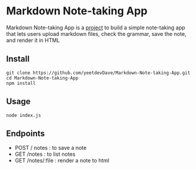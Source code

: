 # Markdown Note-taking App

Markdown Note-taking App is a [project](https://roadmap.sh/projects/markdown-note-taking-app) to build a simple note-taking app that lets users upload markdown files, check the grammar, save the note, and render it in HTML

## Install

```
git clone https://github.com/yeetdevDave/Markdown-Note-taking-App.git
cd Markdown-Note-taking-App
npm install
```

## Usage

`node index.js`

## Endpoints

- POST / notes : to save a note
- GET /notes : to list notes
- GET /notes/:file : render a note to html